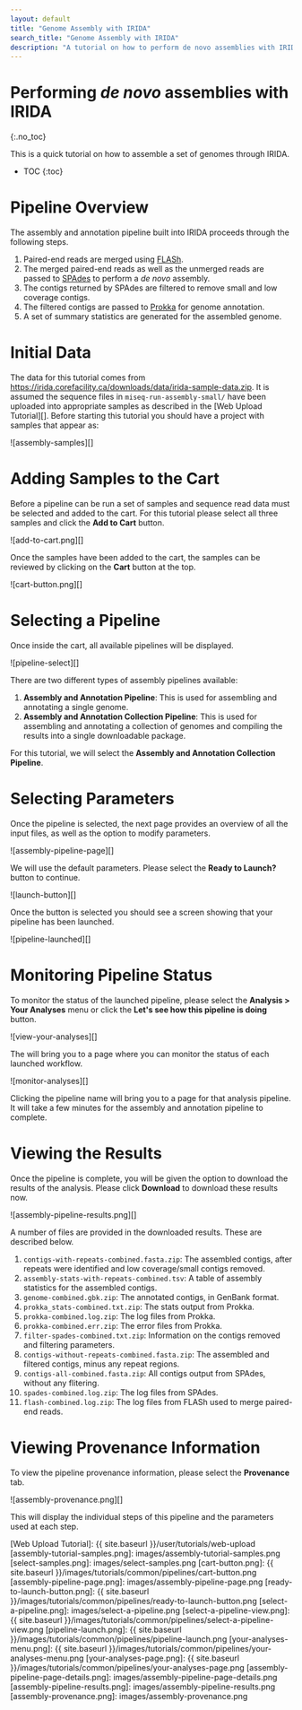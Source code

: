 ```yaml
---
layout: default
title: "Genome Assembly with IRIDA"
search_title: "Genome Assembly with IRIDA"
description: "A tutorial on how to perform de novo assemblies with IRIDA."
---
```


Performing *de novo* assemblies with IRIDA
==========================================
{:.no_toc}

This is a quick tutorial on how to assemble a set of genomes through IRIDA.

* TOC
{:toc}

Pipeline Overview
=================

The assembly and annotation pipeline built into IRIDA proceeds through the following steps.

1. Paired-end reads are merged using [FLASh][].
2. The merged paired-end reads as well as the unmerged reads are passed to [SPAdes][] to perform a *de novo* assembly.
3. The contigs returned by SPAdes are filtered to remove small and low coverage contigs.
4. The filtered contigs are passed to [Prokka][] for genome annotation.
5. A set of summary statistics are generated for the assembled genome.

Initial Data
============

The data for this tutorial comes from <https://irida.corefacility.ca/downloads/data/irida-sample-data.zip>.  It is assumed the sequence files in `miseq-run-assembly-small/` have been uploaded into appropriate samples as described in the [Web Upload Tutorial][].  Before starting this tutorial you should have a project with samples that appear as:

![assembly-samples][]

Adding Samples to the Cart
==========================

Before a pipeline can be run a set of samples and sequence read data must be selected and added to the cart.  For this tutorial please select all three samples and click the **Add to Cart** button.

![add-to-cart.png][]

Once the samples have been added to the cart, the samples can be reviewed by clicking on the **Cart** button at the top.

![cart-button.png][]

Selecting a Pipeline
====================

Once inside the cart, all available pipelines will be displayed.

![pipeline-select][]

There are two different types of assembly pipelines available:

1. **Assembly and Annotation Pipeline**:  This is used for assembling and annotating a single genome.
2. **Assembly and Annotation Collection Pipeline**:  This is used for assembling and annotating a collection of genomes and compiling the results into a single downloadable package.

For this tutorial, we will select the **Assembly and Annotation Collection Pipeline**.

Selecting Parameters
====================

Once the pipeline is selected, the next page provides an overview of all the input files, as well as the option to modify parameters.

![assembly-pipeline-page][]

We will use the default parameters.  Please select the **Ready to Launch?** button to continue.

![launch-button][]

Once the button is selected you should see a screen showing that your pipeline has been launched.

![pipeline-launched][]

Monitoring Pipeline Status
==========================

To monitor the status of the launched pipeline, please select the **Analysis > Your Analyses** menu or click the **Let's see how this pipeline is doing** button.

![view-your-analyses][]

The will bring you to a page where you can monitor the status of each launched workflow.

![monitor-analyses][]


Clicking the pipeline name will bring you to a page for that analysis pipeline. It will take a few minutes for the assembly and annotation pipeline to complete.

Viewing the Results
===================

Once the pipeline is complete, you will be given the option to download the results of the analysis. Please click **Download** to download these results now.

![assembly-pipeline-results.png][]

A number of files are provided in the downloaded results.  These are described below.

1. `contigs-with-repeats-combined.fasta.zip`: The assembled contigs, after repeats were identified and low coverage/small contigs removed.
2. `assembly-stats-with-repeats-combined.tsv`: A table of assembly statistics for the assembled contigs.
3. `genome-combined.gbk.zip`:  The annotated contigs, in GenBank format.
4. `prokka_stats-combined.txt.zip`:  The stats output from Prokka.
5. `prokka-combined.log.zip`:  The log files from Prokka.
6. `prokka-combined.err.zip`:  The error files from Prokka.
7. `filter-spades-combined.txt.zip`:  Information on the contigs removed and filtering parameters.
8. `contigs-without-repeats-combined.fasta.zip`:  The assembled and filtered contigs, minus any repeat regions.
9. `contigs-all-combined.fasta.zip`:  All contigs output from SPAdes, without any flitering.
10. `spades-combined.log.zip`:  The log files from SPAdes.
11. `flash-combined.log.zip`:  The log files from FLASh used to merge paired-end reads.

Viewing Provenance Information
==============================

To view the pipeline provenance information, please select the **Provenance** tab.

![assembly-provenance.png][]

This will display the individual steps of this pipeline and the parameters used at each step.

[FLASH]: http://ccb.jhu.edu/software/FLASH/
[SPAdes]: http://bioinf.spbau.ru/spades
[Prokka]: http://www.vicbioinformatics.com/software.prokka.shtml
[Web Upload Tutorial]: {{ site.baseurl }}/user/tutorials/web-upload
[assembly-tutorial-samples.png]: images/assembly-tutorial-samples.png
[select-samples.png]: images/select-samples.png
[cart-button.png]: {{ site.baseurl }}/images/tutorials/common/pipelines/cart-button.png
[assembly-pipeline-page.png]: images/assembly-pipeline-page.png
[ready-to-launch-button.png]: {{ site.baseurl }}/images/tutorials/common/pipelines/ready-to-launch-button.png
[select-a-pipeline.png]: images/select-a-pipeline.png
[select-a-pipeline-view.png]: {{ site.baseurl }}/images/tutorials/common/pipelines/select-a-pipeline-view.png
[pipeline-launch.png]: {{ site.baseurl }}/images/tutorials/common/pipelines/pipeline-launch.png
[your-analyses-menu.png]: {{ site.baseurl }}/images/tutorials/common/pipelines/your-analyses-menu.png
[your-analyses-page.png]: {{ site.baseurl }}/images/tutorials/common/pipelines/your-analyses-page.png
[assembly-pipeline-page-details.png]: images/assembly-pipeline-page-details.png
[assembly-pipeline-results.png]: images/assembly-pipeline-results.png
[assembly-provenance.png]: images/assembly-provenance.png
